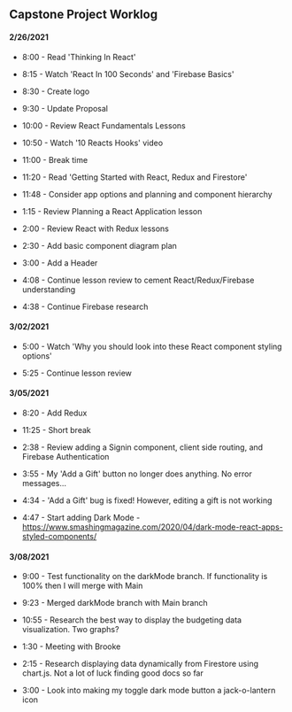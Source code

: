 ## Capstone Project Worklog

#### 2/26/2021

* 8:00 - Read 'Thinking In React'

* 8:15 - Watch 'React In 100 Seconds' and 'Firebase Basics'

* 8:30 - Create logo

* 9:30 - Update Proposal

* 10:00 - Review React Fundamentals Lessons

* 10:50 - Watch '10 Reacts Hooks' video

* 11:00 - Break time

* 11:20 - Read 'Getting Started with React, Redux and Firestore'

* 11:48 - Consider app options and planning and component hierarchy

* 1:15 - Review Planning a React Application lesson

* 2:00 - Review React with Redux lessons

* 2:30 - Add basic component diagram plan

* 3:00 - Add a Header

* 4:08 - Continue lesson review to cement React/Redux/Firebase understanding

* 4:38 - Continue Firebase research

#### 3/02/2021

* 5:00 - Watch 'Why you should look into these React component styling options'

* 5:25 - Continue lesson review

#### 3/05/2021

* 8:20 - Add Redux

* 11:25 - Short break

* 2:38 - Review adding a Signin component, client side routing, and Firebase Authentication

* 3:55 - My 'Add a Gift' button no longer does anything. No error messages...

* 4:34 - 'Add a Gift' bug is fixed! However, editing a gift is not working

* 4:47 - Start adding Dark Mode - https://www.smashingmagazine.com/2020/04/dark-mode-react-apps-styled-components/

#### 3/08/2021

* 9:00 - Test functionality on the darkMode branch. If functionality is 100% then I will merge with Main

* 9:23 - Merged darkMode branch with Main branch

* 10:55 - Research the best way to display the budgeting data visualization. Two graphs?

* 1:30 - Meeting with Brooke

* 2:15 - Research displaying data dynamically from Firestore using chart.js. Not a lot of luck finding good docs so far

* 3:00 - Look into making my toggle dark mode button a jack-o-lantern icon